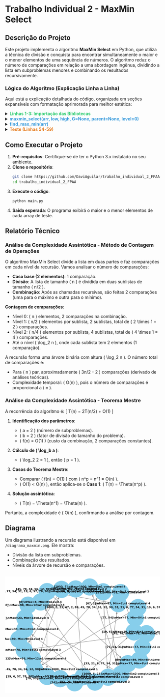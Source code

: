 
# Trabalho Individual 2 - MaxMin Select

## Descrição do Projeto

Este projeto implementa o algoritmo **MaxMin Select** em Python, que utiliza a técnica de divisão e conquista para encontrar simultaneamente o maior e o menor elementos de uma sequência de números. O algoritmo reduz o número de comparações em relação a uma abordagem ingênua, dividindo a lista em subproblemas menores e combinando os resultados recursivamente.

### Lógica do Algoritmo (Explicação Linha a Linha)

Aqui está a explicação detalhada do código, organizada em seções expansíveis com formatação aprimorada para melhor estética:

<details>
<summary><b><span style="color:#2ecc71">Linhas 1-3: Importação das Bibliotecas</span></b></summary>

<br>

- <b><span style="color:#27ae60">`matplotlib.pyplot as plt`</span></b>: Usada para <i>salvar o diagrama como imagem</i> no formato PNG.  
- <b><span style="color:#27ae60">`networkx as nx`</span></b>: Biblioteca essencial para <i>criar e manipular grafos</i>, representando a árvore de recursão.  
- <b><span style="color:#27ae60">`os`</span></b>: Utilizada para <i>verificar e criar diretórios</i>, como a pasta `assets`.

</details>

<details>
<summary><b><span style="color:#3498db">maxmin_select(arr, low, high, G=None, parent=None, level=0)</span></b></summary>

<br>

#### Inicialização e Estrutura do Grafo
- <b>Linha 5</b>: Define a função principal do algoritmo <i><span style="color:#3498db">MaxMin Select</span></i>, recebendo:  
  - O <b>`array`</b> de entrada.  
  - Índices <b>`low`</b> e <b>`high`</b>.  
  - Grafo <b>`G`</b> (inicialmente <i>`None`</i>).  
  - Nó pai <b>`parent`</b> e nível de recursão <b>`level`</b>.  
- <b>Linhas 6-7</b>: Se <b>`G`</b> é <i>`None`</i> (primeira chamada), inicializa um <i>grafo direcionado</i> com <b>`nx.DiGraph()`</b>.  
- <b>Linha 9</b>: Gera um ID único (<b>`node_id`</b>) usando <b>`low`</b> e <b>`high`</b>.  
- <b>Linha 10</b>: Cria o <i>rótulo inicial</i> do nó com o subarray e o nível.  
- <b>Linha 11</b>: Adiciona o nó ao grafo com o rótulo inicial.  
- <b>Linhas 13-14</b>: Conecta o nó atual ao <b>`parent`</b> com uma <i>aresta</i>, estruturando a árvore.

#### Casos Base
- <b>Linhas 16-18 (Caso Base 1)</b>: Se <b>`low == high`</b> (um elemento):  
  - Atualiza o rótulo com o valor como <i>máximo</i> e <i>mínimo</i>.  
  - Retorna esses valores e o grafo.  
- <b>Linhas 20-25 (Caso Base 2)</b>: Se <b>`high == low + 1`</b> (dois elementos):  
  - Compara <b>`arr[low]`</b> e <b>`arr[high]`</b>:  
    - Se <b>`arr[low] > arr[high]`</b>, <b>`max_val = arr[low]`</b> e <b>`min_val = arr[high]`</b>, senão o inverso.  
  - Atualiza o rótulo com <i>máximo</i>, <i>mínimo</i> e <b>1 comparação</b> (<i>`1 comp`</i>).  
  - Retorna os valores e o grafo.

#### Divisão e Conquista
- <b>Linha 27</b>: Calcula o <i>ponto médio</i> (<b>`mid`</b>) para dividir o array.  
- <b>Linhas 28-29</b>: Executa chamadas <i>recursivas</i> de <b>`maxmin_select`</b>:  
  - Metade esquerda: <b>`low`</b> a <b>`mid`</b>.  
  - Metade direita: <b>`mid + 1`</b> a <b>`high`</b>.  
  - Passa o nó atual como <b>`parent`</b> e incrementa o <b>`level`</b>.

#### Combinação
- <b>Linhas 31-32</b>: Combina os resultados:  
  - <i>Máximo final</i>: <b>`max(max1, max2)`</b>.  
  - <i>Mínimo final</i>: <b>`min(min1, min2)`</b>.  
  - Realiza <b>2 comparações</b>.  
- <b>Linha 33</b>: Atualiza o rótulo com o subarray, <i>máximo</i>, <i>mínimo</i> e <b>2 comp</b>.  
- <b>Linha 35</b>: Retorna <i>máximo</i>, <i>mínimo</i> e o grafo.

</details>

<details>
<summary><b><span style="color:#3498db">find_max_min(arr)</span></b></summary>

<br>

#### Execução e Validação
- <b>Linha 38</b>: Define uma função auxiliar que retorna <b>`None`</b> se o array estiver <i>vazio</i>.  
- <b>Linha 41</b>: Chama <b>`maxmin_select`</b> com índices <b>0</b> e <b>`len(arr) - 1`</b>, obtendo <i>máximo</i>, <i>mínimo</i> e o grafo.

#### Geração do Diagrama
- <b>Linhas 43-44</b>: Cria a pasta <b>`assets`</b> se não existir.  
- <b>Linha 46</b>: Define a <i>posição dos nós</i> com <b>`spring_layout`</b> e <b>`k=50`</b> para espaçamento.  
- <b>Linha 47</b>: Extrai os <i>rótulos</i> dos nós do grafo.  
- <b>Linha 48</b>: Desenha o grafo com <b>`nx.draw`</b>, ajustando:  
  - <i>Tamanho dos nós</i>, <i>cores</i>, <i>fonte</i> e <i>arestas</i>.  
- <b>Linha 49</b>: Salva o diagrama em <b>`assets/diagrama_maxmin.png`</b>.  
- <b>Linha 50</b>: Fecha a figura para <i>liberar memória</i>.

#### Retorno
- <b>Linha 52</b>: Retorna o <i>máximo</i> e o <i>mínimo</i>.

</details>

<details>
<summary><b><span style="color:#e67e22">Teste (Linhas 54-59)</span></b></summary>

<br>

- Define um <i>array de teste</i> com <b>23 elementos</b>.  
- Chama <b>`find_max_min`</b> para calcular o <i>máximo</i> e o <i>mínimo</i>.  
- Exibe o <i>array</i>, o <i>máximo</i>, o <i>mínimo</i> e uma mensagem confirmando a geração do diagrama em <b>`/diagrama_maxmin.png`</b>.

</details>

## Como Executar o Projeto

1. **Pré-requisitos**: Certifique-se de ter o Python 3.x instalado no seu ambiente.
2. **Clone o repositório**:
   ```bash
   git clone https://github.com/DaviAguilar/trabalho_individual_2_FPAA.git
   cd trabalho_individual_2_FPAA
3. **Execute o código**:
   ```bash
   python main.py
   ```
4. **Saída esperada**: O programa exibirá o maior e o menor elementos de cada array de teste.

## Relatório Técnico

### Análise da Complexidade Assintótica - Método de Contagem de Operações

O algoritmo MaxMin Select divide a lista em duas partes e faz comparações em cada nível da recursão. Vamos analisar o número de comparações:

- **Caso base (2 elementos)**: 1 comparação.
- **Divisão**: A lista de tamanho \( n \) é dividida em duas sublistas de tamanho \( n/2 \).
- **Combinação**: Após as chamadas recursivas, são feitas 2 comparações (uma para o máximo e outra para o mínimo).

**Contagem de comparações**:
- Nível 0: \( n \) elementos, 2 comparações na combinação.
- Nível 1: \( n/2 \) elementos por sublista, 2 sublistas, total de \( 2 \times 1 = 2 \) comparações.
- Nível 2: \( n/4 \) elementos por sublista, 4 sublistas, total de \( 4 \times 1 = 4 \) comparações.
- Até o nível \( \log_2 n \), onde cada sublista tem 2 elementos (1 comparação).

A recursão forma uma árvore binária com altura \( \log_2 n \). O número total de comparações é:
- Para \( n \) par, aproximadamente \( 3n/2 - 2 \) comparações (derivado de análises teóricas).
- Complexidade temporal: \( O(n) \), pois o número de comparações é proporcional a \( n \).

### Análise da Complexidade Assintótica - Teorema Mestre

A recorrência do algoritmo é:
\[ T(n) = 2T(n/2) + O(1) \]

1. **Identificação dos parâmetros**:
   - \( a = 2 \) (número de subproblemas).
   - \( b = 2 \) (fator de divisão do tamanho do problema).
   - \( f(n) = O(1) \) (custo da combinação, 2 comparações constantes).

2. **Cálculo de \( \log_b a \)**:
   - \( \log_2 2 = 1 \), então \( p = 1 \).

3. **Casos do Teorema Mestre**:
   - Comparar \( f(n) = O(1) \) com \( n^p = n^1 = O(n) \).
   - \( O(1) < O(n) \), então aplica-se o **Caso 1**: \( T(n) = \Theta(n^p) \).

4. **Solução assintótica**:
   - \( T(n) = \Theta(n^1) = \Theta(n) \).

Portanto, a complexidade é \( O(n) \), confirmando a análise por contagem.

## Diagrama

Um diagrama ilustrando a recursão está disponível em `/diagrama_maxmin.png`. Ele mostra:
- Divisão da lista em subproblemas.
- Combinação dos resultados.
- Níveis da árvore de recursão e comparações.

![Diagrama MaxMin Select](diagrama_maxmin.png)
---
